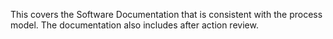 This covers the Software Documentation that is consistent with the process model. The documentation also includes after action review.
